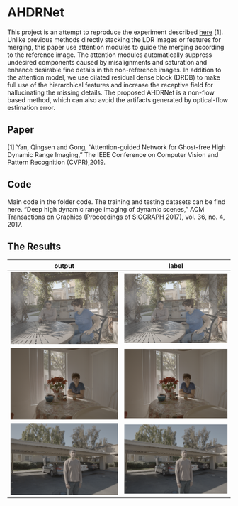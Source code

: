 # AHDRNet

This project is an attempt to reproduce the experiment described [here](https://donggong1.github.io/ahdr) [1]. Unlike previous methods directly stacking the LDR images or features for merging, this paper use attention modules to guide the merging according to the reference image. The attention modules automatically suppress undesired components caused by misalignments and saturation and enhance desirable fine details in the non-reference images.
In addition to the attention model, we use dilated residual dense block (DRDB) to make full use of the hierarchical features and increase the receptive field for hallucinating the missing details. The proposed AHDRNet is a non-flow based method, which can also avoid the artifacts generated by optical-flow estimation error.

## Paper

[1] Yan, Qingsen and Gong, “Attention-guided Network for Ghost-free High Dynamic Range Imaging,” The IEEE Conference on Computer Vision and Pattern Recognition (CVPR),2019.

## Code

Main code in the folder code. The training and testing datasets can be find here. “Deep high dynamic range imaging of dynamic scenes,” ACM Transactions on Graphics (Proceedings of SIGGRAPH 2017), vol. 36, no. 4, 2017.

## The Results

| output                | label                   |
| --------------------- | ----------------------- |
| ![](recover/out.png)  | ![](recover/label.png)  |
| ![](recover/out1.png) | ![](recover/label1.png) |
| ![](recover/out2.png) | ![](recover/label2.png) |

